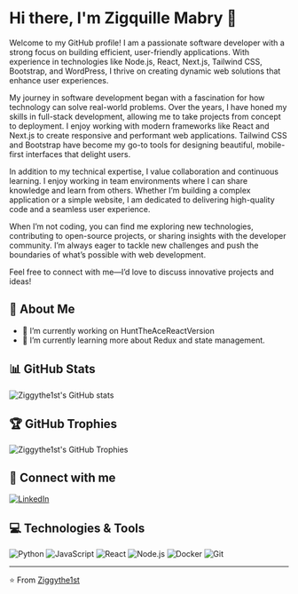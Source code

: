 # Hi there, I'm Zigquille Mabry  👋

Welcome to my GitHub profile! I am a passionate software developer with a strong focus on building efficient, user-friendly applications. With experience in technologies like Node.js, React, Next.js, Tailwind CSS, Bootstrap, and WordPress, I thrive on creating dynamic web solutions that enhance user experiences.

My journey in software development began with a fascination for how technology can solve real-world problems. Over the years, I have honed my skills in full-stack development, allowing me to take projects from concept to deployment. I enjoy working with modern frameworks like React and Next.js to create responsive and performant web applications. Tailwind CSS and Bootstrap have become my go-to tools for designing beautiful, mobile-first interfaces that delight users.

In addition to my technical expertise, I value collaboration and continuous learning. I enjoy working in team environments where I can share knowledge and learn from others. Whether I’m building a complex application or a simple website, I am dedicated to delivering high-quality code and a seamless user experience.

When I’m not coding, you can find me exploring new technologies, contributing to open-source projects, or sharing insights with the developer community. I’m always eager to tackle new challenges and push the boundaries of what’s possible with web development.

Feel free to connect with me—I’d love to discuss innovative projects and ideas!

## 🚀 About Me

- 🔭 I’m currently working on HuntTheAceReactVersion
- 🌱 I’m currently learning more about Redux and state management. 

## 📊 GitHub Stats

![Ziggythe1st's GitHub stats](https://github-readme-stats.vercel.app/api?username=Ziggythe1st&show_icons=true&theme=radical)

## 🏆 GitHub Trophies

![Ziggythe1st's GitHub Trophies](https://github-profile-trophy.vercel.app/?username=Ziggythe1st&theme=radical)

## 🔗 Connect with me

[![LinkedIn](https://img.shields.io/badge/LinkedIn-000?style=for-the-badge&logo=linkedin&logoColor=0A66C2)](https://www.linkedin.com/in/zigquille-mabry-b4892a20a/)

## 💻 Technologies & Tools

![Python](https://img.shields.io/badge/-Python-black?style=flat-square&logo=python)
![JavaScript](https://img.shields.io/badge/-JavaScript-black?style=flat-square&logo=javascript)
![React](https://img.shields.io/badge/-React-black?style=flat-square&logo=react)
![Node.js](https://img.shields.io/badge/-Node.js-black?style=flat-square&logo=node.js)
![Docker](https://img.shields.io/badge/-Docker-black?style=flat-square&logo=docker)
![Git](https://img.shields.io/badge/-Git-black?style=flat-square&logo=git)


---

⭐️ From [Ziggythe1st](https://github.com/Ziggythe1st)
